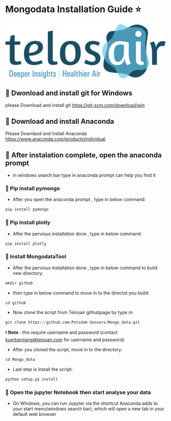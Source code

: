 # Mongodata Installation Guide :star:


![Image of Telosair](https://github.com/Potsdam-Sensors/Telosair/blob/main/img/telosair.png)


## :star2: Dwonload and install git for Windows
please Download and install git https://git-scm.com/download/win

## :star2: Download and install Anaconda 
Please Downlaod and install Anaconda  https://www.anaconda.com/products/individual 



## :star2:  After instalation complete, open the anaconda prompt
- in windows search bar type in anaconda prompt can help you find it 

### :dizzy:  Pip install pymongo
   * After you open the anaconda prompt , type in below command:

```python
pip install pymongo
```

### :dizzy:  Pip install plotly
   * After the pervious installation done , type in below command:

```python
pip install plotly
```

### :dizzy:  Install MongodataTool
   * After the pervious installation done , type in below command to build new directory:

```python
mkdir github
```

* then type in below command to move in to the directot you build:

```python
cd github
```

* Now clone the script from Telosair githubpage by type in:

```python
git clone https://github.com/Potsdam-Sensors/Mongo_data.git
```

:exclamation: **Note** : this require username and password (contact kuerbanjiang@telosair.com for username and password)

* After you cloned the script, move in to the directory:

```python
cd Mongo_data
```

* Last step is install the script:

```python
python setup.py install
```

### :dizzy:  Open the jupyter Notebook then start analyse your data

* On Windows, you can run Jupyter via the shortcut Anaconda adds to your start menu(windows search bar), which will open a new tab in your default web browser
 



